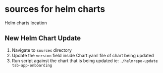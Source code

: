 # sources for helm charts

Helm charts location

## New Helm Chart Update

1. Navigate to `sources` directory
2. Update the `version` field inside Chart.yaml file of chart being updated
2. Run script against the chart that is being updated ie: `./helmrepo-update tsb-app-onboarding`
